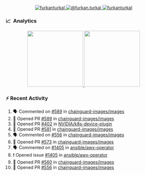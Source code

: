 <p align="center">
  <a href="https://linkedin.com/in/furkanturkal" target="blank">
    <img src="https://img.shields.io/badge/linkedin-%230077B5.svg?&style=for-the-badge&logo=linkedin&logoColor=white" alt="furkanturkal" />
  </a>
  <a href="https://medium.com/@furkan.turkal" target="blank">
    <img src="https://img.shields.io/badge/medium-%2312100E.svg?&style=for-the-badge&logo=medium&logoColor=white" alt="@furkan.turkal" />
  </a>
  <a href="https://twitter.com/furkanturkaI" target="blank">
    <img src="https://img.shields.io/badge/Twitter-1DA1F2?style=for-the-badge&logo=twitter&logoColor=white" alt="furkanturkaI" />
  </a>
</p>

### 📈 &nbsp;Analytics

<p align="center">
  <a href="https://coderstats.net/github/#Dentrax">
    <img height="180em" src="https://github-readme-stats-eight-theta.vercel.app/api?username=Dentrax&show_icons=true&theme=algolia&include_all_commits=true&count_private=true&line_height=26"/>
    <img height="180em" src="https://github-readme-stats-eight-theta.vercel.app/api/top-langs/?username=Dentrax&layout=compact&langs_count=8&theme=algolia&line_height=26"/>
  </a>
</p>

### :zap: Recent Activity

<!--START_SECTION:activity-->
1. 🗣 Commented on [#589](https://github.com/chainguard-images/images/issues/589) in [chainguard-images/images](https://github.com/chainguard-images/images)
2. 💪 Opened PR [#589](https://github.com/chainguard-images/images/pull/589) in [chainguard-images/images](https://github.com/chainguard-images/images)
3. 💪 Opened PR [#402](https://github.com/NVIDIA/k8s-device-plugin/pull/402) in [NVIDIA/k8s-device-plugin](https://github.com/NVIDIA/k8s-device-plugin)
4. 💪 Opened PR [#581](https://github.com/chainguard-images/images/pull/581) in [chainguard-images/images](https://github.com/chainguard-images/images)
5. 🗣 Commented on [#556](https://github.com/chainguard-images/images/issues/556) in [chainguard-images/images](https://github.com/chainguard-images/images)
6. 💪 Opened PR [#573](https://github.com/chainguard-images/images/pull/573) in [chainguard-images/images](https://github.com/chainguard-images/images)
7. 🗣 Commented on [#1405](https://github.com/ansible/awx-operator/issues/1405) in [ansible/awx-operator](https://github.com/ansible/awx-operator)
8. ❗️ Opened issue [#1405](https://github.com/ansible/awx-operator/issues/1405) in [ansible/awx-operator](https://github.com/ansible/awx-operator)
9. 💪 Opened PR [#560](https://github.com/chainguard-images/images/pull/560) in [chainguard-images/images](https://github.com/chainguard-images/images)
10. 💪 Opened PR [#556](https://github.com/chainguard-images/images/pull/556) in [chainguard-images/images](https://github.com/chainguard-images/images)
<!--END_SECTION:activity-->
